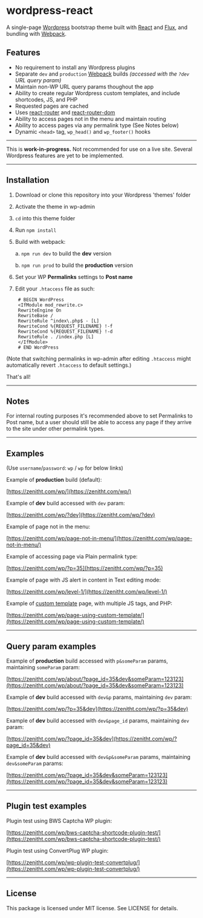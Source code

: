# wordpress-react
A single-page [Wordpress](https://wordpress.com/) bootstrap theme built with [React](https://facebook.github.io/react/) and [Flux](https://facebook.github.io/flux/), and bundling with [Webpack](https://github.com/webpack/webpack).

## Features
- No requirement to install any Wordpress plugins
- Separate `dev` and `production` [Webpack](https://github.com/webpack/webpack) builds <i>(accessed with the `?dev` URL query param)</i>
- Maintain non-WP URL query params thoughout the app
- Ability to create regular Wordpress custom templates, and include shortcodes, JS, and PHP
- Requested pages are cached
- Uses [react-router](https://github.com/ReactTraining/react-router/tree/master/packages/react-router) and [react-router-dom](https://github.com/ReactTraining/react-router/tree/master/packages/react-router-dom)
- Ability to access pages not in the menu and maintain routing
- Ability to access pages via any permalink type (See Notes below)
- Dynamic `<head>` tag, `wp_head()` and `wp_footer()` hooks

----

This is <b>work-in-progress.</b> Not recommended for use on a live site. Several Wordpress features are yet to be implemented.

----

## Installation

1. Download or clone this repository into your Wordpress 'themes' folder
2. Activate the theme in wp-admin
3. `cd` into this theme folder
4. Run `npm install`
5. Build with webpack:

    a. `npm run dev` to build the <b>dev</b> version

    b. `npm run prod` to build the <b>production</b> version

6. Set your WP <b>Permalinks</b> settings to <b>Post name</b>

7. Edit your `.htaccess` file as such:

        # BEGIN WordPress
        <IfModule mod_rewrite.c>
        RewriteEngine On
        RewriteBase /
        RewriteRule ^index\.php$ - [L]
        RewriteCond %{REQUEST_FILENAME} !-f
        RewriteCond %{REQUEST_FILENAME} !-d
        RewriteRule . /index.php [L]
        </IfModule>
        # END WordPress

(Note that switching permalinks in wp-admin after editing `.htaccess` might automatically revert `.htaccess` to default settings.)

That's all!

----

## Notes

For internal routing purposes it's recommended above to set Permalinks to Post name, but a user should still be able to access any page if they arrive to the site under other permalink types.

----

## Examples

(Use `username`/`password`: `wp` / `wp` for below links)

Example of <b>production</b> build (default):

[https://zenitht.com/wp/](https://zenitht.com/wp/)

Example of <b>dev</b> build accessed with `dev` param:

[https://zenitht.com/wp/?dev](https://zenitht.com/wp/?dev)

Example of page not in the menu:

[https://zenitht.com/wp/page-not-in-menu/](https://zenitht.com/wp/page-not-in-menu/)

Example of accessing page via Plain permalink type:

[https://zenitht.com/wp/?p=35](https://zenitht.com/wp/?p=35)

Example of page with JS alert in content in Text editing mode:

[https://zenitht.com/wp/level-1/](https://zenitht.com/wp/level-1/)

Example of [custom template](https://github.com/zenithtech/wordpress-react/blob/master/page-CustomPage1.php) page, with multiple JS tags, and PHP:

[https://zenitht.com/wp/page-using-custom-template/](https://zenitht.com/wp/page-using-custom-template/)

----

## Query param examples

Example of <b>production</b> build accessed with `p&someParam` params, maintaining `someParam` param:

[https://zenitht.com/wp/about/?page_id=35&dev&someParam=123123](https://zenitht.com/wp/about/?page_id=35&dev&someParam=123123)

Example of <b>dev</b> build accessed with `dev&p` params, maintaining `dev` param:

[https://zenitht.com/wp/?p=35&dev](https://zenitht.com/wp/?p=35&dev)

Example of <b>dev</b> build accessed with `dev&page_id` params, maintaining `dev` param:

[https://zenitht.com/wp/?page_id=35&dev](https://zenitht.com/wp/?page_id=35&dev)

Example of <b>dev</b> build accessed with `dev&p&someParam` params, maintaining `dev&someParam` params:

[https://zenitht.com/wp/?page_id=35&dev&someParam=123123](https://zenitht.com/wp/?page_id=35&dev&someParam=123123)

----

## Plugin test examples

Plugin test using BWS Captcha WP plugin:

[https://zenitht.com/wp/bws-captcha-shortcode-plugin-test/](https://zenitht.com/wp/bws-captcha-shortcode-plugin-test/)

Plugin test using ConvertPlug WP plugin:

[https://zenitht.com/wp/wp-plugin-test-convertplug/](https://zenitht.com/wp/wp-plugin-test-convertplug/)

----

## License ##

This package is licensed under MIT license. See LICENSE for details.
